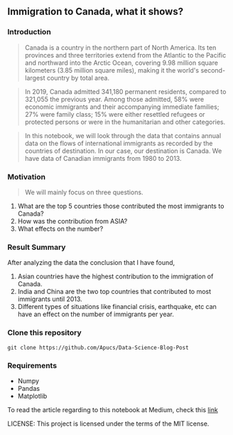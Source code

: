 ## Immigration to Canada, what it shows?
### Introduction
> Canada is a country in the northern part of North America. Its ten provinces and three territories extend from the Atlantic to the Pacific and northward into the Arctic Ocean, covering 9.98 million square kilometers (3.85 million square miles), making it the world's second-largest country by total area.

> In 2019, Canada admitted 341,180 permanent residents, compared to 321,055 the previous year. Among those admitted, 58% were economic immigrants and their accompanying immediate families; 27% were family class; 15% were either resettled refugees or protected persons or were in the humanitarian and other categories.

> In this notebook, we will look through the data that contains annual data on the flows of international immigrants as recorded by the countries of destination. In our case, our destination is Canada. We have data of Canadian immigrants from 1980 to 2013.

### Motivation
> We will mainly focus on three questions.
1. What are the top 5 countries those contributed the most immigrants to Canada?
2. How was the contribution from ASIA?
3. What effects on the number?

### Result Summary
After analyzing the data the conclusion that I have found,
1. Asian countries have the highest contribution to the immigration of Canada.
2. India and China are the two top countries that contributed to most immigrants until 2013.
3. Different types of situations like financial crisis, earthquake, etc can have an effect on the number of immigrants per year.

### Clone this repository
`git clone https://github.com/Apucs/Data-Science-Blog-Post
`
### Requirements
- Numpy
- Pandas
- Matplotlib

To read the article regarding to this notebook at Medium, check this [link](https://medium.com/@apu3660/immigration-to-canada-what-it-shows-e722bab4122f?sk=1d0f71a90a0ff87afca1f29a5f5cebee)





LICENSE: This project is licensed under the terms of the MIT license.
